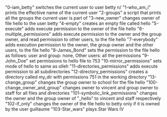 "0-iam_betty" switches the current user to user betty n/
"1-who_am_i" prints the effectiive name of the current user
"2-groups" a script that prints all the groups the current user is part of
"3-new_owner" changes owner of file hello to the user betty
"4-empty" creates an empty file called hello
"5-execute" adds execute permission to the owner of the file hello
"6-multiple_permissions" adds execute permission to the owner and the group owner, and read permission to other users, to the file hello
"7-everybody" adds execution permission to the owner, the group owner and the other users, to the file hello
"8-James_Bond"  sets the permission to the file hello as follows: user and group: none, Other users: all the permissions
"9-John_Doe" set permissions to hello file to 753
"10-mirror_permissions" sets mode of hello to same as olleh
"11-directories_permissions" adds execute permission to all subdirectories
"12-directory_permissions" creates a directory called my_dir with permissions 751 in the working directory
"13-change_group" changes the group owner to school for the file hello
"100-change_owner_and_group" changes owner to vincent and group owner to staff for all files and directories
"101-symbolic_link_permissions" changes the owner and the group owner of "_hello" to vincent and staff respectively
"102-if_only" changes the owner of the file hello to betty only if it is owned by the user guillaume
"103-Star_wars" plays Star Wars IV
